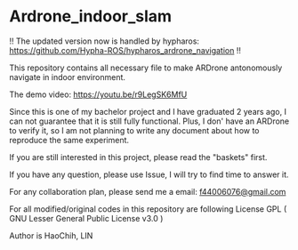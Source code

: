 # Ardrone_indoor_slam
!! The updated version now is handled by hypharos: https://github.com/Hypha-ROS/hypharos_ardrone_navigation !!

This repository contains all necessary file to make ARDrone antonomously navigate in indoor environment.

The demo video: https://youtu.be/r9LegSK6MfU

Since this is one of my bachelor project and I have graduated 2 years ago, I can not guarantee that it is still fully functional.
Plus, I don' have an ARDrone to verify it, so I am not planning to write any document about how to reproduce the same experiment.

If you are still interested in this project, please read the "baskets" first.

If you have any question, please use Issue, I will try to find time to answer it.

For any collaboration plan, please send me a email: f44006076@gmail.com

For all modified/original codes in this repository are following License GPL ( GNU Lesser General Public License v3.0 )

Author is HaoChih, LIN
